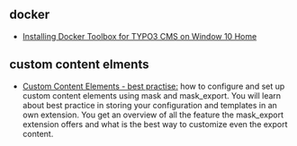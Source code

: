 

## docker
* [Installing Docker Toolbox for TYPO3 CMS on Window 10 Home](https://youtu.be/6Q0-wlNNK3I)

## custom content elments
* [Custom Content Elements - best practise:](https://www.slideshare.net/cpsitgmbh/cce-custom-content-elements-best-practice)  how to configure and set up custom content elements using mask and mask_export. You will learn about best practice in storing your configuration and templates in an own extension. You get an overview of all the feature the mask_export extension offers and what is the best way to customize even the export content.

